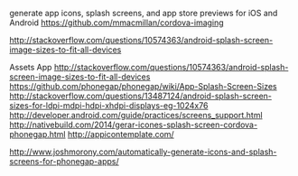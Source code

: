 
generate app icons, splash screens, and app store previews for iOS and Android
https://github.com/mmacmillan/cordova-imaging

http://stackoverflow.com/questions/10574363/android-splash-screen-image-sizes-to-fit-all-devices

Assets App
http://stackoverflow.com/questions/10574363/android-splash-screen-image-sizes-to-fit-all-devices
https://github.com/phonegap/phonegap/wiki/App-Splash-Screen-Sizes
http://stackoverflow.com/questions/13487124/android-splash-screen-sizes-for-ldpi-mdpi-hdpi-xhdpi-displays-eg-1024x76
http://developer.android.com/guide/practices/screens_support.html
http://nativebuild.com/2014/gerar-icones-splash-screen-cordova-phonegap.html
http://appicontemplate.com/

http://www.joshmorony.com/automatically-generate-icons-and-splash-screens-for-phonegap-apps/
